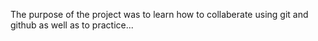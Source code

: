 The purpose of the project was to learn how to collaberate using git and github as well as to practice...